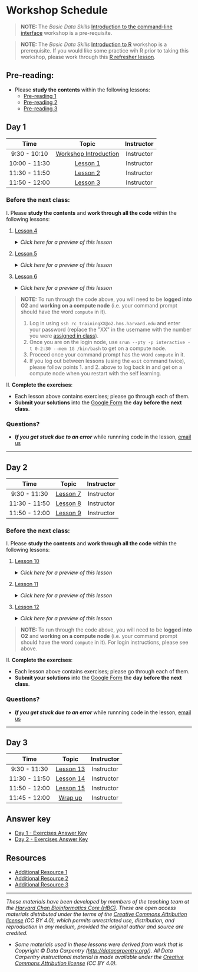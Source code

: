
# Workshop Schedule

> **NOTE:** The *Basic Data Skills* [Introduction to the command-line interface](https://hbctraining.github.io/Intro-to-shell-flipped/schedule/) workshop is a pre-requisite.

> **NOTE:** The *Basic Data Skills* [Introduction to R](https://hbctraining.github.io/Intro-to-R-flipped/) workshop is a prerequisite. If you would like some practice wih R prior to taking this workshop, please work through this [R refresher lesson](https://hbctraining.github.io/DGE_workshop_salmon_online/lessons/R_refresher.html).


## Pre-reading:

- Please **study the contents** within the following lessons:
  - [Pre-reading 1](link)
  - [Pre-reading 2](link)
  - [Pre-reading 3](link)


## Day 1

| Time |  Topic  | Instructor |
|:-----------:|:----------:|:--------:|
| 9:30 - 10:10 | [Workshop Introduction](../lectures/workshop_intro_slides.pdf) | Instructor |
| 10:00 - 11:30 | [Lesson 1](../lessons/01_lesson.md) | Instructor |
| 11:30 - 11:50 | [Lesson 2](../lessons/02_lesson.md) | Instructor |
| 11:50 - 12:00 | [Lesson 3](../lessons/03_lesson.md) | Instructor |

### Before the next class:

I. Please **study the contents** and **work through all the code** within the following lessons:

  1. [Lesson 4](../lessons/04_lesson.md)
      <details>
       <summary><i>Click here for a preview of this lesson</i></summary>
         <br>Description
         <br><br>This lesson will:<br>
          <ul><li>Learning Objective 1</li>
          <li>Learning Objective 2</li></ul>
          <hr />
        </details>

  2. [Lesson 5](../lessons/05_lesson.md)
      <details>
       <summary><i>Click here for a preview of this lesson</i></summary>
         <br>Description
         <br><br>This lesson will:<br>
          <ul><li>Learning Objective 1</li>
          <li>Learning Objective 2</li></ul>
          <hr />
        </details>

  3. [Lesson 6](../lessons/06_lesson.md)
      <details>
       <summary><i>Click here for a preview of this lesson</i></summary>
         <br>Description
         <br><br>This lesson will:<br>
          <ul><li>Learning Objective 1</li>
          <li>Learning Objective 2</li></ul>
          <hr />
        </details>

> **NOTE:** To run through the code above, you will need to be **logged into O2** and **working on a compute node** (i.e. your command prompt should have the word `compute` in it).
> 1. Log in using `ssh rc_trainingXX@o2.hms.harvard.edu` and enter your password (replace the "XX" in the username with the number you were [assigned in class](https://docs.google.com/spreadsheets/d/1kBlYowhjjHJC9ZovmbBULmbqozKpprM17vZ2wPlhNg0/edit?usp=sharing)). 
> 2. Once you are on the login node, use `srun --pty -p interactive -t 0-2:30 --mem 1G /bin/bash` to get on a compute node.
> 3. Proceed once your command prompt has the word `compute` in it.
> 4. If you log out between lessons (using the `exit` command twice), please follow points 1. and 2. above to log back in and get on a compute node when you restart with the self learning.

II. **Complete the exercises**:
   * Each lesson above contains exercises; please go through each of them.
   * **Submit your solutions** into the [Google Form]() the **day before the next class**.

### Questions?
* ***If you get stuck due to an error*** while runnning code in the lesson, [email us](mailto:hbctraining@hsph.harvard.edu) 

***

## Day 2

| Time |  Topic  | Instructor |
|:-----------:|:----------:|:--------:|
| 9:30 - 11:30 | [Lesson 7](../lessons/07_lesson.md) | Instructor |
| 11:30 - 11:50 | [Lesson 8](../lessons/08_lesson.md) | Instructor |
| 11:50 - 12:00 | [Lesson 9](../lessons/09_lesson.md) | Instructor |

### Before the next class:

I. Please **study the contents** and **work through all the code** within the following lessons:

  1. [Lesson 10](../lessons/10_lesson.md)
      <details>
       <summary><i>Click here for a preview of this lesson</i></summary>
         <br>Description
         <br><br>This lesson will:<br>
          <ul><li>Learning Objective 1</li>
          <li>Learning Objective 2</li></ul>
          <hr />
        </details>

  2. [Lesson 11](../lessons/11_lesson.md)
      <details>
       <summary><i>Click here for a preview of this lesson</i></summary>
         <br>Description
         <br><br>This lesson will:<br>
          <ul><li>Learning Objective 1</li>
          <li>Learning Objective 2</li></ul>
          <hr />
        </details>

  3. [Lesson 12](../lessons/12_lesson.md)
      <details>
       <summary><i>Click here for a preview of this lesson</i></summary>
         <br>Description
         <br><br>This lesson will:<br>
          <ul><li>Learning Objective 1</li>
          <li>Learning Objective 2</li></ul>
          <hr />
        </details>

> **NOTE:** To run through the code above, you will need to be **logged into O2** and **working on a compute node** (i.e. your command prompt should have the word `compute` in it). For login instructions, please see above.

II. **Complete the exercises**:
   * Each lesson above contains exercises; please go through each of them.
   * **Submit your solutions** into the [Google Form]() the **day before the next class**.
   
### Questions?
* ***If you get stuck due to an error*** while runnning code in the lesson, [email us](mailto:hbctraining@hsph.harvard.edu) 

***

## Day 3

| Time |  Topic  | Instructor |
|:-----------:|:----------:|:--------:|
| 9:30 - 11:30 | [Lesson 13](../lessons/13_lesson.md) | Instructor |
| 11:30 - 11:50 | [Lesson 14](../lessons/14_lesson.md) | Instructor |
| 11:50 - 12:00 | [Lesson 15](../lessons/15_lesson.md) | Instructor |
| 11:45 - 12:00 | [Wrap up](../lectures/workshop_wrapup_slides.pdf) | Instructor |

## Answer key
* [Day 1 - Exercises Answer Key](../homework/Day1_answer_key.md)
* [Day 2 - Exercises Answer Key](../homework/Day2_answer_key.md)


## Resources
- [Additional Resource 1]()
- [Additional Resource 2]()
- [Additional Resource 3]()


***

*These materials have been developed by members of the teaching team at the [Harvard Chan Bioinformatics Core (HBC)](http://bioinformatics.sph.harvard.edu/). These are open access materials distributed under the terms of the [Creative Commons Attribution license](https://creativecommons.org/licenses/by/4.0/) (CC BY 4.0), which permits unrestricted use, distribution, and reproduction in any medium, provided the original author and source are credited.*

* *Some materials used in these lessons were derived from work that is Copyright © Data Carpentry (http://datacarpentry.org/). 
All Data Carpentry instructional material is made available under the [Creative Commons Attribution license](https://creativecommons.org/licenses/by/4.0/) (CC BY 4.0).*
